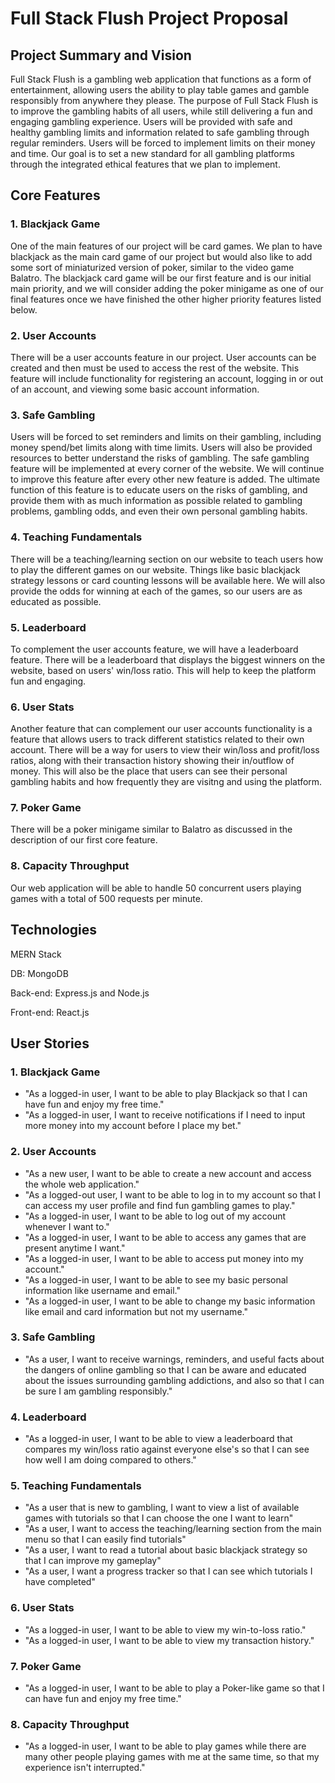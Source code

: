 # Full Stack Flush Project Proposal

## Project Summary and Vision
Full Stack Flush is a gambling web application that functions as a form of entertainment, allowing users the ability to play table games and gamble responsibly from anywhere they please. The purpose of Full Stack Flush is to improve the gambling habits of all users, while still delivering a fun and engaging gambling experience. Users will be provided with safe and healthy gambling limits and information related to safe gambling through regular reminders. Users will be forced to implement limits on their money and time. Our goal is to set a new standard for all gambling platforms through the integrated ethical features that we plan to implement.

## Core Features
### 1. Blackjack Game
One of the main features of our project will be card games. We plan to have blackjack as the main card game of our project but would also like to add some sort of miniaturized version of poker, similar to the video game Balatro. The blackjack card game will be our first feature and is our initial main priority, and we will consider adding the poker minigame as one of our final features once we have finished the other higher priority features listed below.

### 2. User Accounts
There will be a user accounts feature in our project. User accounts can be created and then must be used to access the rest of the website. This feature will include functionality for registering an account, logging in or out of an account, and viewing some basic account information.

### 3. Safe Gambling
Users will be forced to set reminders and limits on their gambling, including money spend/bet limits along with time limits. Users will also be provided resources to better understand the risks of gambling. The safe gambling feature will be implemented at every corner of the website. We will continue to improve this feature after every other new feature is added. The ultimate function of this feature is to educate users on the risks of gambling, and provide them with as much information as possible related to gambling problems, gambling odds, and even their own personal gambling habits.

### 4. Teaching Fundamentals
There will be a teaching/learning section on our website to teach users how to play the different games on our website. Things like basic blackjack strategy lessons or card counting lessons will be available here. We will also provide the odds for winning at each of the games, so our users are as educated as possible.

### 5. Leaderboard
To complement the user accounts feature, we will have a leaderboard feature. There will be a leaderboard that displays the biggest winners on the website, based on users' win/loss ratio. This will help to keep the platform fun and engaging.

### 6. User Stats
Another feature that can complement our user accounts functionality is a feature that allows users to track different statistics related to their own account. There will be a way for users to view their win/loss and profit/loss ratios, along with their transaction history showing their in/outflow of money. This will also be the place that users can see their personal gambling habits and how frequently they are visitng and using the platform.

### 7. Poker Game
There will be a poker minigame similar to Balatro as discussed in the description of our first core feature.

### 8. Capacity Throughput
Our web application will be able to handle 50 concurrent users playing games with a total of 500 requests per minute.

## Technologies
MERN Stack

DB: MongoDB

Back-end: Express.js and Node.js

Front-end: React.js

## User Stories
### 1. Blackjack Game
* "As a logged-in user, I want to be able to play Blackjack so that I can have fun and enjoy my free time."
* "As a logged-in user, I want to receive notifications if I need to input more money into my account before I place my bet."

### 2. User Accounts
* "As a new user, I want to be able to create a new account and access the whole web application."
* "As a logged-out user, I want to be able to log in to my account so that I can access my user profile and find fun gambling games to play."
* "As a logged-in user, I want to be able to log out of my account whenever I want to."
* "As a logged-in user, I want to be able to access any games that are present anytime I want."
* "As a logged-in user, I want to be able to access put money into my account."
* "As a logged-in user, I want to be able to see my basic personal information like username and email."
* "As a logged-in user, I want to be able to change my basic information like email and card information but not my username."

### 3. Safe Gambling
* "As a user, I want to receive warnings, reminders, and useful facts about the dangers of online gambling so that I can be aware and educated about the issues surrounding gambling addictions, and also so that I can be sure I am gambling responsibly."

### 4. Leaderboard
* "As a logged-in user, I want to be able to view a leaderboard that compares my win/loss ratio against everyone else's so that I can see how well I am doing compared to others."

### 5. Teaching Fundamentals
* "As a user that is new to gambling, I want to view a list of available games with tutorials so that I can choose the one I want to learn"
* "As a user, I want to access the teaching/learning section from the main menu so that I can easily find tutorials"
* "As a user, I want to read a tutorial about basic blackjack strategy so that I can improve my gameplay"
* "As a user, I want a progress tracker so that I can see which tutorials I have completed"

### 6. User Stats
* "As a logged-in user, I want to be able to view my win-to-loss ratio."
* "As a logged-in user, I want to be able to view my transaction history."

### 7. Poker Game
* "As a logged-in user, I want to be able to play a Poker-like game so that I can have fun and enjoy my free time."

### 8. Capacity Throughput
* "As a logged-in user, I want to be able to play games while there are many other people playing games with me at the same time, so that my experience isn't interrupted."
